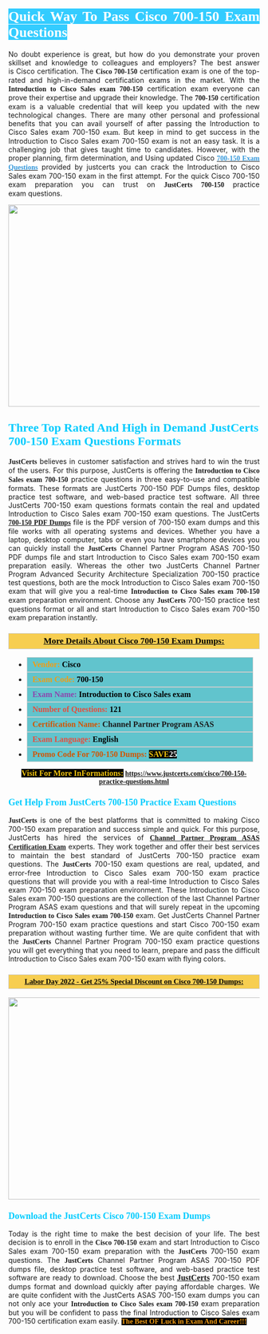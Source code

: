 <h1 style="text-align: justify;"><span style="color:#ffffff;"><span style="font-family:Georgia,serif;"><strong><span style="background-color:#33ccff;">Quick Way To Pass Cisco 700-150 Exam Questions</span></strong></span></span></h1>

<p style="text-align: justify;">No doubt experience is great, but how do you demonstrate your proven skillset and knowledge to colleagues and employers? The best answer is Cisco certification. The <span style="font-family:Georgia,serif;"><strong>Cisco 700-150</strong></span> certification exam is one of the top-rated and high-in-demand certification exams in the market. With the <span style="font-family:Georgia,serif;"><strong>Introduction to Cisco Sales exam 700-150</strong></span> certification exam everyone can prove their expertise and upgrade their knowledge. The <span style="font-family:Georgia,serif;"><strong> 700-150</strong></span> certification exam is a valuable credential that will keep you updated with the new technological changes. There are many other personal and professional benefits that you can avail yourself of after passing the Introduction to Cisco Sales exam <span style="text-align:justify;">700-150 </span><span style="color:#000000;"><span style="font-size:14px;"><span style="font-family:Georgia,serif;">exam</span></span></span>. But keep in mind to get success in the Introduction to Cisco Sales exam 700-150 exam is not an easy task. It is a challenging job that gives taught time to candidates. However, with the proper planning, firm determination, and Using updated Cisco <span style="font-family:Georgia,serif;"><span style="font-size:14px;"><a href="https://www.justcerts.com/cisco/700-150-practice-questions.html"><span style="color:#3498db;"><strong>700-150 Exam Questions</strong></span></a></span></span> provided by justcerts you can crack the Introduction to Cisco Sales exam 700-150 exam in the first attempt. For the quick Cisco 700-150 exam preparation you can trust on <span style="font-family:Georgia,serif;"><strong>JustCerts 700-150 </strong></span>practice exam questions.</p>

<p style="text-align: center;"><a href="https://www.justcerts.com/cisco/700-150-practice-questions.html"><img alt="" src="https://i.imgur.com/3zmepCe.jpg" style="width: 720px; height: 405px;" /></a></p>

<h2 style="margin-right:0in; margin-left:0in"><span style="color:#00ccff;"><span style="font-family:Georgia,serif;"><strong><span style="font-size:18pt">Three Top Rated And High in Demand JustCerts 700-150 Exam Questions Formats</span></strong></span></span></h2>

<p style="text-align: justify;"><span style="font-size:14px;"><span style="font-family:Georgia,serif;"><strong>JustCerts</strong></span></span> believes in customer satisfaction and strives hard to win the trust of the users. For this purpose, JustCerts is offering the <span style="font-family:Georgia,serif;"><strong>Introduction to Cisco Sales exam 700-150</strong></span> practice questions in three easy-to-use and compatible formats. These formats are JustCerts 700-150 PDF Dumps files, desktop practice test software, and web-based practice test software. All three JustCerts 700-150 exam questions formats contain the real and updated Introduction to Cisco Sales exam 700-150 exam questions. The JustCerts <a href="https://www.justcerts.com/cisco/700-150-practice-questions.html"><span style="font-size:14px;"><span style="font-family:Georgia,serif;"><strong>700-150 PDF Dumps</strong></span></span></a> file is the PDF version of 700-150 exam dumps and this file works with all operating systems and devices. Whether you have a laptop, desktop computer, tabs or even you have smartphone devices you can quickly install the <span style="font-size:14px;"><span style="font-family:Georgia,serif;"><strong>JustCerts</strong></span></span> Channel Partner Program ASAS 700-150 PDF dumps file and start Introduction to Cisco Sales exam 700-150 exam preparation easily. Whereas the other two JustCerts Channel Partner Program Advanced Security Architecture Specialization 700-150 practice test questions, both are the mock Introduction to Cisco Sales exam 700-150 exam that will give you a real-time <span style="font-family:Georgia,serif;"><strong>Introduction to Cisco Sales exam 700-150</strong></span> exam preparation environment. Choose any <span style="font-family:Georgia,serif;"><span style="font-size:14px;"><strong>JustCerts</strong></span></span> 700-150 practice test questions format or all and start Introduction to Cisco Sales exam 700-150 exam preparation instantly.</p>

<h3 style="background: #f7ce50; border: 1px solid rgb(204, 204, 204); padding: 5px 10px; text-align: center;"><span style="font-family:Georgia,serif;"><u><u><span style="color:#000000;"><span style="font-size:11pt"><span style="line-height:normal"><b><span style="font-size:13.0pt"><span cambria="">More Details About Cisco 700-150 Exam Dumps:</span></span></b></span></span></span></u></u></span></h3>

<ul>
	<li style="margin:0cm 10pt">
	<div style="background:#61c4cd; border: 1px solid rgb(204, 204, 204); padding: 5px 10px; text-align: justify;"><span style="font-family:Georgia,serif;"><span style="font-size:11pt"><span style="line-height:normal"><b><span style="font-size:12.0pt"><span new="" roman="" times=""><span style="color:#f39c12;">Vendor:</span> <span style="color:#000000;">Cisco</span></span></span></b></span></span></span></div>
	</li>
	<li style="margin:0cm 10pt">
	<div style="background: #61c4cd; border: 1px solid rgb(204, 204, 204); padding: 5px 10px; text-align: justify;"><span style="font-family:Georgia,serif;"><span style="font-size:11pt"><span style="line-height:normal"><b><span style="font-size:12.0pt"><span new="" roman="" times=""><span style="color:#f39c12;">Exam Code:</span> <span style="color:#000000;">700-150</span></span></span></b></span></span></span></div>
	</li>
	<li style="margin:0cm 10pt">
	<div style="background: #61c4cd; border: 1px solid rgb(204, 204, 204); padding: 5px 10px; text-align: justify;"><span style="font-family:Georgia,serif;"><span style="font-size:11pt"><span style="line-height:normal"><b><span style="font-size:12.0pt"><span new="" roman="" times=""><span style="color:#8e44ad;">Exam Name:</span> <span style="color:#000000;">Introduction to Cisco Sales exam</span></span></span></b></span></span></span></div>
	</li>
	<li style="margin:0cm 10pt">
	<div style="background: #61c4cd; border: 1px solid rgb(204, 204, 204); padding: 5px 10px;"><span style="font-family:Georgia,serif;"><span style="font-size:11pt"><span style="line-height:normal"><b><span style="font-size:12.0pt"><span new="" roman="" times=""><span style="color:#e74c3c;">Number of Questions:</span><span style="color:#000000;"><span style="color:#f1c40f;"> </span>121</span></span></span></b></span></span></span></div>
	</li>
	<li style="margin:0cm 10pt">
	<div style="background: #61c4cd; border: 1px solid rgb(204, 204, 204); padding: 5px 10px; text-align: justify;"><span style="font-family:Georgia,serif;"><span style="font-size:11pt"><span style="line-height:normal"><b><span style="font-size:12.0pt"><span new="" roman="" times=""><span style="color:#d35400;">Certification Name:</span> Channel Partner Program ASAS</span></span></b></span></span></span></div>
	</li>
	<li style="margin:0cm 10pt">
	<div style="background: #61c4cd; border: 1px solid rgb(204, 204, 204); padding: 5px 10px; text-align: justify;"><span style="font-family:Georgia,serif;"><span style="font-size:11pt"><span style="line-height:normal"><b><span style="font-size:12.0pt"><span new="" roman="" times=""><span style="color:#e74c3c;">Exam Language:</span> <span style="color:#000000;">English</span></span></span></b></span></span></span></div>
	</li>
	<li style="margin:0cm 10pt">
	<div style="background: #61c4cd; border: 1px solid rgb(204, 204, 204); padding: 5px 10px;"><span style="font-family:Georgia,serif;"><span style="font-size:11pt"><span style="line-height:normal"><b><span style="font-size:12.0pt"><span new="" roman="" times=""><span style="color:#d35400;">Promo Code For 700-150 Dumps:</span><span style="color:#f1c40f;"> <span style="background-color:#000000;">SAVE</span></span><span style="color:#ffffff;"><span style="background-color:#000000;">25</span></span></span></span></b></span></span></span></div>
	</li>
</ul>

<p style="text-align: center;"><span style="font-family:Georgia,serif;"><strong><span style="font-size:16px;"><span style="color:#f1c40f;"><span style="background-color:#000000;">Visit For More InFormations:</span></span></span> <a href="https://www.justcerts.com/cisco/700-150-practice-questions.html">https://www.justcerts.com/cisco/700-150-practice-questions.html</a></strong></span></p>

<h3 style="margin-right:0in; margin-left:0in"><span style="color:#00ccff;"><span style="font-family:Georgia,serif;"><strong><span style="font-size:13.5pt">Get Help From JustCerts 700-150 Practice Exam Questions</span></strong></span></span></h3>

<p style="text-align: justify;"><span style="font-size:14px;"><span style="font-family:Georgia,serif;"><strong>JustCerts</strong></span></span> is one of the best platforms that is committed to making Cisco 700-150 exam preparation and success simple and quick. For this purpose, JustCerts has hired the services of <a href="https://www.justcerts.com/cisco/channel-partner-program-certification-exams.html"><span style="font-family:Georgia,serif;"><strong>Channel Partner Program ASAS Certification Exam</strong></span></a> experts. They work together and offer their best services to maintain the best standard of JustCerts 700-150 practice exam questions. The <span style="font-size:14px;"><span style="font-family:Georgia,serif;"><strong>JustCerts</strong></span></span> 700-150 exam questions are real, updated, and error-free Introduction to Cisco Sales exam 700-150 exam practice questions that will provide you with a real-time Introduction to Cisco Sales exam 700-150 exam preparation environment. These Introduction to Cisco Sales exam 700-150 questions are the collection of the last Channel Partner Program ASAS exam questions and that will surely repeat in the upcoming <span style="font-family:Georgia,serif;"><strong>Introduction to Cisco Sales exam 700-150</strong></span> exam. Get JustCerts Channel Partner Program 700-150 exam practice questions and start Cisco 700-150 exam preparation without wasting further time. We are quite confident that with the <span style="font-size:14px;"><span style="font-family:Georgia,serif;"><strong>JustCerts</strong></span></span> Channel Partner Program 700-150 exam practice questions you will get everything that you need to learn, prepare and pass the difficult Introduction to Cisco Sales exam 700-150 exam with flying colors.</p>

<h3 style="background: rgb(247, 206, 80); border: 1px solid rgb(204, 204, 204); padding: 5px 10px; text-align: center;"><span style="font-family:Georgia,serif;"><u><span style="color:#000000;"><span style="font-size:11pt;"><span style="line-height:normal;"><b><span cambria="">Labor Day 2022 - Get 25% Special Discount on Cisco 700-150 Dumps:</span></b></span></span></span></u></span></h3>

<p style="text-align: center;"><a href="https://www.justcerts.com/cisco/700-150-practice-questions.html"><img alt="" src="https://i.imgur.com/fQyYzMS.jpg" style="width: 720px; height: 405px;" /></a></p>

<h3 style="margin-right:0in; margin-left:0in"><span style="color:#00ccff;"><span style="font-family:Georgia,serif;"><strong><span style="font-size:13.5pt">Download the JustCerts Cisco 700-150 Exam Dumps</span></strong></span></span></h3>

<p style="text-align: justify;">Today is the right time to make the best decision of your life. The best decision is to enroll in the <span style="font-family:Georgia,serif;"><strong>Cisco 700-150</strong></span> exam and start Introduction to Cisco Sales exam 700-150 exam preparation with the <span style="font-family:Georgia,serif;"><strong>JustCerts</strong></span> 700-150 exam questions. The <span style="font-family:Georgia,serif;"><strong>JustCerts</strong></span> Channel Partner Program ASAS 700-150 PDF dumps file, desktop practice test software, and web-based practice test software are ready to download. Choose the best <a href="https://www.justcerts.com/"><span style="font-size:16px;"><span style="font-family:Georgia,serif;"><strong>JustCerts</strong></span></span></a> 700-150 exam dumps format and download quickly after paying affordable charges. We are quite confident with the JustCerts ASAS 700-150 exam dumps you can not only ace your <span style="font-family:Georgia,serif;"><strong>Introduction to Cisco Sales exam 700-150</strong></span> exam preparation but you will be confident to pass the final Introduction to Cisco Sales exam 700-150 certification exam easily. <span style="color:#f39c12;"><span style="font-size:14px;"><strong><span style="font-family:Georgia,serif;"><span style="background-color:#000000;">The Best OF Luck in Exam And Career!!!</span></span></strong></span></span></p>
